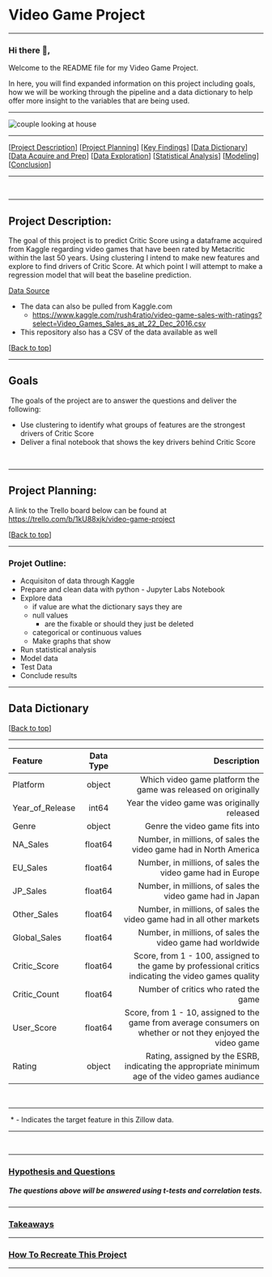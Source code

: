  # Video Game Project

------------

<h3> <a name="top"></a> Hi there 👋,</h3>

Welcome to the README file for my Video Game Project.

In here, you will find expanded information on this project including goals, how we will be working through the pipeline and a data dictionary to help offer more insight to the variables that are being used.

------------
![couple looking at house](https://www.zillowstatic.com/s3/homepage/static/Buy_a_home.png)
​
***
[[Project Description](#project_description)]
[[Project Planning](#planning)]
[[Key Findings](#findings)]
[[Data Dictionary](#dictionary)]
[[Data Acquire and Prep](#wrangle)]
[[Data Exploration](#explore)]
[[Statistical Analysis](#stats)]
[[Modeling](#model)]
[[Conclusion](#conclusion)]
___
​
​

------
## <a name="project_description"></a>Project Description:


The goal of this project is to predict Critic Score using a dataframe acquired from Kaggle regarding video games that have been rated by Metacritic within the last 50 years. Using clustering I intend to make new features and explore to find drivers of Critic Score. At which point I will attempt to make a regression model that will beat the baseline prediction.

<u>Data Source</u>

* The data can also be pulled from Kaggle.com 
    * https://www.kaggle.com/rush4ratio/video-game-sales-with-ratings?select=Video_Games_Sales_as_at_22_Dec_2016.csv
* This repository also has a CSV of the data available as well


[[Back to top](#top)]
​

------------
## Goals
​
The goals of the project are to answer the questions and deliver the following:
​
- Use clustering to identify what groups of features are the strongest drivers of Critic Score
- Deliver a final notebook that shows the key drivers behind Critic Score

​
***
## <a name="planning"></a>Project Planning: 



A link to the Trello board below can be found at https://trello.com/b/1kU88xjk/video-game-project



[[Back to top](#top)]
​

----------
### Projet Outline:
- Acquisiton of data through Kaggle
- Prepare and clean data with python - Jupyter Labs Notebook
- Explore data
    - if value are what the dictionary says they are
    - null values
        - are the fixable or should they just be deleted
    - categorical or continuous values
    - Make graphs that show 
- Run statistical analysis
- Model data 
- Test Data
- Conclude results
 
----------- 


## <a name="dictionary"></a>Data Dictionary  
[[Back to top](#top)]

---
|   Feature      |  Data Type   | Description    |
| :------------- | :----------: | -----------: |
|  Platform | object  | Which video game platform the game was released on originally    |
| Year_of_Release    | int64| Year the video game was originally released|
| Genre  | object | Genre the video game fits into|
| NA_Sales | float64 |Number, in millions, of sales the video game had in North America|
|  EU_Sales    | float64  | Number, in millions, of sales the video game had in Europe   |
| JP_Sales   | float64 | Number, in millions, of sales the video game had in Japan|
| Other_Sales    | float64| Number, in millions, of sales the video game had in all other markets|
| Global_Sales | float64 | Number, in millions, of sales the video game had worldwide |
|  Critic_Score  | float64   | Score, from 1 - 100, assigned to the game by professional critics indicating the video games quality |
| Critic_Count    | float64 | Number of critics who rated the game|
| User_Score   | float64 | Score, from 1 - 10, assigned to the game from average consumers on whether or not they enjoyed the video game|
| Rating   | object | Rating, assigned by the ESRB, indicating the appropriate minimum age of the video games audiance |

​
***
​
\* - Indicates the target feature in this Zillow data.
​
​
***
​

-------------------
  <h3><u>Hypothesis and Questions</u></h3>




<h5> The questions above will be answered using t-tests and correlation tests.</h5>


-------------------
  <h3><u>Takeaways</u></h3>
 


--------------------
 <h3><u>How To Recreate This Project</u></h3>
 
 
--------------------

